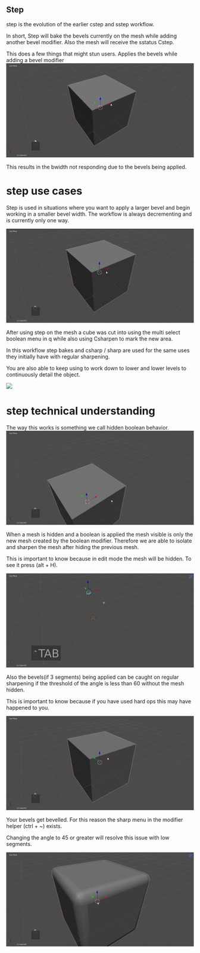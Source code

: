 ## Step

step is the evolution of the earlier cstep and sstep workflow.

In short, Step will bake the bevels currently on the mesh while adding another bevel modifier. Also the mesh will receive the sstatus Cstep.

This does a few things that might stun users.
Applies the bevels while adding a bevel modifier
![](img\ss1.gif)

This results in the bwidth not responding due to the bevels being applied.

# step use cases

Step is used in situations where you want to apply a larger bevel and begin working in a smaller bevel width. The workflow is always decrementing and is currently only one way.

![](img\ss4.gif)

After using step on the mesh a cube was cut into using the multi select boolean menu in q while also using Csharpen to mark the new area.

In this workflow step bakes and csharp / sharp are used for the same uses they initially have with regular sharpening.

You are also able to keep using to work down to lower and lower levels to continuously detail the object.

![](img\ss5.gif)

# step technical understanding

The way this works is something we call hidden boolean behavior.
![](img\ss7.gif)

When a mesh is hidden and a boolean is applied the mesh visible is only the new mesh created by the boolean modifier. Therefore we are able to isolate and sharpen the mesh after hiding the previous mesh.

This is important to know because in edit mode the mesh will be hidden. To see it press (alt + H).

![](img\ss6.gif)

Also the bevels(if 3 segments) being applied can be caught on regular sharpening if the threshold of the angle is less than 60 without the mesh hidden.

This is important to know because if you have used hard ops this may have happened to you.

![](img\ss8.gif)

Your bevels get bevelled. For this reason the sharp menu in the modifier helper (ctrl + ~) exists.

Changing the angle to 45 or greater will resolve this issue with low segments.

![](img\ss9.gif)

 
